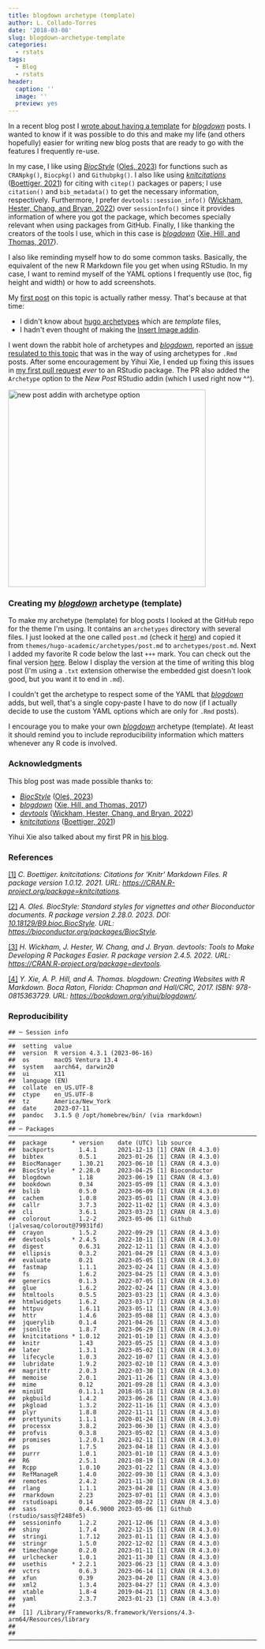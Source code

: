 ```yaml
---
title: blogdown archetype (template)
author: L. Collado-Torres
date: '2018-03-08'
slug: blogdown-archetype-template
categories:
  - rstats
tags:
  - Blog
  - rstats
header:
  caption: ''
  image: ''
  preview: yes
---
```




In a recent blog post I [wrote about having a template](http://lcolladotor.github.io/2018/02/17/r-markdown-blog-template/#.WqDOdpPwa50) for *[blogdown](https://CRAN.R-project.org/package=blogdown)* posts. I wanted to know if it was possible to do this and make my life (and others hopefully) easier for writing new blog posts that are ready to go with the features I frequently re-use. 

In my case, I like using *[BiocStyle](https://bioconductor.org/packages/3.17/BiocStyle)* <a id='cite-Oles_2023'></a>(<a href='https://bioconductor.org/packages/BiocStyle'>Oleś, 2023</a>) for functions such as `CRANpkg()`, `Biocpkg()` and `Githubpkg()`. I also like using *[knitcitations](https://CRAN.R-project.org/package=knitcitations)* <a id='cite-Boettiger_2021'></a>(<a href='https://CRAN.R-project.org/package=knitcitations'>Boettiger, 2021</a>) for citing with `citep()` packages or papers; I use `citation()` and `bib_metadata()` to get the necessary information, respectively. Furthermore, I prefer `devtools::session_info()` <a id='cite-Wickham_2022'></a>(<a href='https://CRAN.R-project.org/package=devtools'>Wickham, Hester, Chang, and Bryan, 2022</a>) over `sessionInfo()` since it provides information of where you got the package, which becomes specially relevant when using packages from GitHub. Finally, I like thanking the creators of the tools I use, which in this case is *[blogdown](https://CRAN.R-project.org/package=blogdown)* <a id='cite-Xie_2017'></a>(<a href='https://bookdown.org/yihui/blogdown/'>Xie, Hill, and Thomas, 2017</a>).

I also like reminding myself how to do some common tasks. Basically, the equivalent of the new R Markdown file you get when using RStudio. In my case, I want to remind myself of the YAML options I frequently use (toc, fig height and width) or how to add screenshots.

My [first post](http://lcolladotor.github.io/2018/02/17/r-markdown-blog-template/#.WqDOdpPwa50) on this topic is actually rather messy. That's because at that time:

* I didn't know about [hugo archetypes](https://gohugo.io/content-management/archetypes/) which are _template_ files,
* I hadn't even thought of making the [Insert Image addin](http://lcolladotor.github.io/2018/03/07/blogdown-insert-image-addin/#.WqDRmpPwa50).

I went down the rabbit hole of archetypes and *[blogdown](https://CRAN.R-project.org/package=blogdown)*, reported an [issue resulated to this topic](https://github.com/rstudio/blogdown/issues/261) that was in the way of using archetypes for `.Rmd` posts. After some encouragement by Yihui Xie, I ended up fixing this issues in [my first pull request](https://github.com/rstudio/blogdown/pull/263) _ever_ to an RStudio package. The PR also added the `Archetype` option to the _New Post_ RStudio addin (which I used right now ^^). 

<img src="http://lcolladotor.github.io/post/2018-03-08-blogdown-archetype-template_files/Screen Shot 2018-03-08 at 1.05.13 AM.png" alt="new post addin with archetype option" width="400"/>

### Creating my *[blogdown](https://CRAN.R-project.org/package=blogdown)* archetype (template)

To make my archetype (template) for blog posts I looked at the GitHub repo for the theme I'm using. It contains an `archetypes` directory with several files. I just looked at the one called `post.md` (check it [here](https://github.com/gcushen/hugo-academic/blob/master/archetypes/post.md)) and copied it from `themes/hugo-academic/archetypes/post.md` to `archetypes/post.md`. Next I added my favorite R code below the last `+++` mark. You can check out the final version [here](https://github.com/lcolladotor/hugoblog/blob/master/archetypes/post.md). Below I display the version at the time of writing this blog post (I'm using a `.txt` extension otherwise the embedded gist doesn't look good, but you want it to end in `.md`).

<script src="https://gist.github.com/lcolladotor/c3e141e033306299d0946a76e71f2967.js"></script>

I couldn't get the archetype to respect some of the YAML that *[blogdown](https://CRAN.R-project.org/package=blogdown)* adds, but well, that's a single copy-paste I have to do now (if I actually decide to use the custom YAML options which are only for `.Rmd` posts).

I encourage you to make your own *[blogdown](https://CRAN.R-project.org/package=blogdown)* archetype (template). At least it should remind you to include reproducibility information which matters whenever any R code is involved.


### Acknowledgments


This blog post was made possible thanks to:

* *[BiocStyle](https://bioconductor.org/packages/3.17/BiocStyle)* (<a href='https://bioconductor.org/packages/BiocStyle'>Oleś, 2023</a>)
* *[blogdown](https://CRAN.R-project.org/package=blogdown)* (<a href='https://bookdown.org/yihui/blogdown/'>Xie, Hill, and Thomas, 2017</a>)
* *[devtools](https://CRAN.R-project.org/package=devtools)* (<a href='https://CRAN.R-project.org/package=devtools'>Wickham, Hester, Chang, and Bryan, 2022</a>)
* *[knitcitations](https://CRAN.R-project.org/package=knitcitations)* (<a href='https://CRAN.R-project.org/package=knitcitations'>Boettiger, 2021</a>)

Yihui Xie also talked about my first PR in [his blog](https://yihui.name/en/2018/02/bite-sized-pull-requests/).

### References

<p><a id='bib-Boettiger_2021'></a><a href="#cite-Boettiger_2021">[1]</a><cite>
C. Boettiger.
<em>knitcitations: Citations for 'Knitr' Markdown Files</em>.
R package version 1.0.12.
2021.
URL: <a href="https://CRAN.R-project.org/package=knitcitations">https://CRAN.R-project.org/package=knitcitations</a>.</cite></p>

<p><a id='bib-Oles_2023'></a><a href="#cite-Oles_2023">[2]</a><cite>
A. Oleś.
<em>BiocStyle: Standard styles for vignettes and other Bioconductor documents</em>.
R package version 2.28.0.
2023.
DOI: <a href="https://doi.org/10.18129/B9.bioc.BiocStyle">10.18129/B9.bioc.BiocStyle</a>.
URL: <a href="https://bioconductor.org/packages/BiocStyle">https://bioconductor.org/packages/BiocStyle</a>.</cite></p>

<p><a id='bib-Wickham_2022'></a><a href="#cite-Wickham_2022">[3]</a><cite>
H. Wickham, J. Hester, W. Chang, and J. Bryan.
<em>devtools: Tools to Make Developing R Packages Easier</em>.
R package version 2.4.5.
2022.
URL: <a href="https://CRAN.R-project.org/package=devtools">https://CRAN.R-project.org/package=devtools</a>.</cite></p>

<p><a id='bib-Xie_2017'></a><a href="#cite-Xie_2017">[4]</a><cite>
Y. Xie, A. P. Hill, and A. Thomas.
<em>blogdown: Creating Websites with R Markdown</em>.
Boca Raton, Florida: Chapman and Hall/CRC, 2017.
ISBN: 978-0815363729.
URL: <a href="https://bookdown.org/yihui/blogdown/">https://bookdown.org/yihui/blogdown/</a>.</cite></p>

### Reproducibility


```
## ─ Session info ───────────────────────────────────────────────────────────────────────────────────────────────────────
##  setting  value
##  version  R version 4.3.1 (2023-06-16)
##  os       macOS Ventura 13.4
##  system   aarch64, darwin20
##  ui       X11
##  language (EN)
##  collate  en_US.UTF-8
##  ctype    en_US.UTF-8
##  tz       America/New_York
##  date     2023-07-11
##  pandoc   3.1.5 @ /opt/homebrew/bin/ (via rmarkdown)
## 
## ─ Packages ───────────────────────────────────────────────────────────────────────────────────────────────────────────
##  package       * version    date (UTC) lib source
##  backports       1.4.1      2021-12-13 [1] CRAN (R 4.3.0)
##  bibtex          0.5.1      2023-01-26 [1] CRAN (R 4.3.0)
##  BiocManager     1.30.21    2023-06-10 [1] CRAN (R 4.3.0)
##  BiocStyle     * 2.28.0     2023-04-25 [1] Bioconductor
##  blogdown        1.18       2023-06-19 [1] CRAN (R 4.3.0)
##  bookdown        0.34       2023-05-09 [1] CRAN (R 4.3.0)
##  bslib           0.5.0      2023-06-09 [1] CRAN (R 4.3.0)
##  cachem          1.0.8      2023-05-01 [1] CRAN (R 4.3.0)
##  callr           3.7.3      2022-11-02 [1] CRAN (R 4.3.0)
##  cli             3.6.1      2023-03-23 [1] CRAN (R 4.3.0)
##  colorout        1.2-2      2023-05-06 [1] Github (jalvesaq/colorout@79931fd)
##  crayon          1.5.2      2022-09-29 [1] CRAN (R 4.3.0)
##  devtools      * 2.4.5      2022-10-11 [1] CRAN (R 4.3.0)
##  digest          0.6.31     2022-12-11 [1] CRAN (R 4.3.0)
##  ellipsis        0.3.2      2021-04-29 [1] CRAN (R 4.3.0)
##  evaluate        0.21       2023-05-05 [1] CRAN (R 4.3.0)
##  fastmap         1.1.1      2023-02-24 [1] CRAN (R 4.3.0)
##  fs              1.6.2      2023-04-25 [1] CRAN (R 4.3.0)
##  generics        0.1.3      2022-07-05 [1] CRAN (R 4.3.0)
##  glue            1.6.2      2022-02-24 [1] CRAN (R 4.3.0)
##  htmltools       0.5.5      2023-03-23 [1] CRAN (R 4.3.0)
##  htmlwidgets     1.6.2      2023-03-17 [1] CRAN (R 4.3.0)
##  httpuv          1.6.11     2023-05-11 [1] CRAN (R 4.3.0)
##  httr            1.4.6      2023-05-08 [1] CRAN (R 4.3.0)
##  jquerylib       0.1.4      2021-04-26 [1] CRAN (R 4.3.0)
##  jsonlite        1.8.7      2023-06-29 [1] CRAN (R 4.3.0)
##  knitcitations * 1.0.12     2021-01-10 [1] CRAN (R 4.3.0)
##  knitr           1.43       2023-05-25 [1] CRAN (R 4.3.0)
##  later           1.3.1      2023-05-02 [1] CRAN (R 4.3.0)
##  lifecycle       1.0.3      2022-10-07 [1] CRAN (R 4.3.0)
##  lubridate       1.9.2      2023-02-10 [1] CRAN (R 4.3.0)
##  magrittr        2.0.3      2022-03-30 [1] CRAN (R 4.3.0)
##  memoise         2.0.1      2021-11-26 [1] CRAN (R 4.3.0)
##  mime            0.12       2021-09-28 [1] CRAN (R 4.3.0)
##  miniUI          0.1.1.1    2018-05-18 [1] CRAN (R 4.3.0)
##  pkgbuild        1.4.2      2023-06-26 [1] CRAN (R 4.3.0)
##  pkgload         1.3.2      2022-11-16 [1] CRAN (R 4.3.0)
##  plyr            1.8.8      2022-11-11 [1] CRAN (R 4.3.0)
##  prettyunits     1.1.1      2020-01-24 [1] CRAN (R 4.3.0)
##  processx        3.8.2      2023-06-30 [1] CRAN (R 4.3.0)
##  profvis         0.3.8      2023-05-02 [1] CRAN (R 4.3.0)
##  promises        1.2.0.1    2021-02-11 [1] CRAN (R 4.3.0)
##  ps              1.7.5      2023-04-18 [1] CRAN (R 4.3.0)
##  purrr           1.0.1      2023-01-10 [1] CRAN (R 4.3.0)
##  R6              2.5.1      2021-08-19 [1] CRAN (R 4.3.0)
##  Rcpp            1.0.10     2023-01-22 [1] CRAN (R 4.3.0)
##  RefManageR      1.4.0      2022-09-30 [1] CRAN (R 4.3.0)
##  remotes         2.4.2      2021-11-30 [1] CRAN (R 4.3.0)
##  rlang           1.1.1      2023-04-28 [1] CRAN (R 4.3.0)
##  rmarkdown       2.23       2023-07-01 [1] CRAN (R 4.3.0)
##  rstudioapi      0.14       2022-08-22 [1] CRAN (R 4.3.0)
##  sass            0.4.6.9000 2023-05-06 [1] Github (rstudio/sass@f248fe5)
##  sessioninfo     1.2.2      2021-12-06 [1] CRAN (R 4.3.0)
##  shiny           1.7.4      2022-12-15 [1] CRAN (R 4.3.0)
##  stringi         1.7.12     2023-01-11 [1] CRAN (R 4.3.0)
##  stringr         1.5.0      2022-12-02 [1] CRAN (R 4.3.0)
##  timechange      0.2.0      2023-01-11 [1] CRAN (R 4.3.0)
##  urlchecker      1.0.1      2021-11-30 [1] CRAN (R 4.3.0)
##  usethis       * 2.2.1      2023-06-23 [1] CRAN (R 4.3.0)
##  vctrs           0.6.3      2023-06-14 [1] CRAN (R 4.3.0)
##  xfun            0.39       2023-04-20 [1] CRAN (R 4.3.0)
##  xml2            1.3.4      2023-04-27 [1] CRAN (R 4.3.0)
##  xtable          1.8-4      2019-04-21 [1] CRAN (R 4.3.0)
##  yaml            2.3.7      2023-01-23 [1] CRAN (R 4.3.0)
## 
##  [1] /Library/Frameworks/R.framework/Versions/4.3-arm64/Resources/library
## 
## ──────────────────────────────────────────────────────────────────────────────────────────────────────────────────────
```
